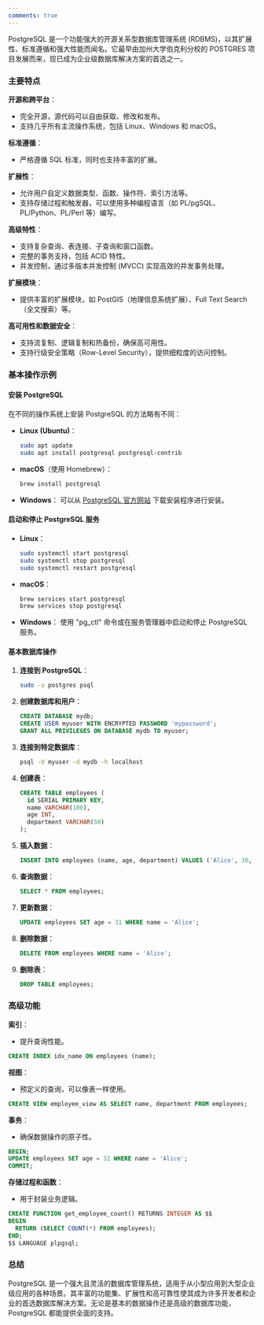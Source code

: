 ```yaml
---
comments: true
---
```


PostgreSQL 是一个功能强大的开源关系型数据库管理系统 (RDBMS)，以其扩展性、标准遵循和强大性能而闻名。它最早由加州大学伯克利分校的 POSTGRES 项目发展而来，现已成为企业级数据库解决方案的首选之一。

### 主要特点

**开源和跨平台**：

   - 完全开源，源代码可以自由获取、修改和发布。
   - 支持几乎所有主流操作系统，包括 Linux、Windows 和 macOS。

**标准遵循**：

   - 严格遵循 SQL 标准，同时也支持丰富的扩展。

**扩展性**：

   - 允许用户自定义数据类型、函数、操作符、索引方法等。
   - 支持存储过程和触发器，可以使用多种编程语言（如 PL/pgSQL、PL/Python、PL/Perl 等）编写。

**高级特性**：

   - 支持复杂查询、表连接、子查询和窗口函数。
   - 完整的事务支持，包括 ACID 特性。
   - 并发控制，通过多版本并发控制 (MVCC) 实现高效的并发事务处理。

**扩展模块**：

   - 提供丰富的扩展模块，如 PostGIS（地理信息系统扩展）、Full Text Search（全文搜索）等。

**高可用性和数据安全**：

   - 支持流复制、逻辑复制和热备份，确保高可用性。
   - 支持行级安全策略（Row-Level Security），提供细粒度的访问控制。

### 基本操作示例

#### 安装 PostgreSQL

在不同的操作系统上安装 PostgreSQL 的方法略有不同：

- **Linux (Ubuntu)**：
  ```bash
  sudo apt update
  sudo apt install postgresql postgresql-contrib
  ```

- **macOS**（使用 Homebrew）：
  ```bash
  brew install postgresql
  ```

- **Windows**：
  可以从 [PostgreSQL 官方网站](https://www.postgresql.org/download/windows/) 下载安装程序进行安装。

#### 启动和停止 PostgreSQL 服务

- **Linux**：
  ```bash
  sudo systemctl start postgresql
  sudo systemctl stop postgresql
  sudo systemctl restart postgresql
  ```

- **macOS**：
  ```bash
  brew services start postgresql
  brew services stop postgresql
  ```

- **Windows**：
  使用 "pg_ctl" 命令或在服务管理器中启动和停止 PostgreSQL 服务。

#### 基本数据库操作

1. **连接到 PostgreSQL**：
   ```bash
   sudo -u postgres psql
   ```

2. **创建数据库和用户**：
   ```sql
   CREATE DATABASE mydb;
   CREATE USER myuser WITH ENCRYPTED PASSWORD 'mypassword';
   GRANT ALL PRIVILEGES ON DATABASE mydb TO myuser;
   ```

3. **连接到特定数据库**：
   ```bash
   psql -U myuser -d mydb -h localhost
   ```

4. **创建表**：
   ```sql
   CREATE TABLE employees (
     id SERIAL PRIMARY KEY,
     name VARCHAR(100),
     age INT,
     department VARCHAR(50)
   );
   ```

5. **插入数据**：
   ```sql
   INSERT INTO employees (name, age, department) VALUES ('Alice', 30, 'HR');
   ```

6. **查询数据**：
   ```sql
   SELECT * FROM employees;
   ```

7. **更新数据**：
   ```sql
   UPDATE employees SET age = 31 WHERE name = 'Alice';
   ```

8. **删除数据**：
   ```sql
   DELETE FROM employees WHERE name = 'Alice';
   ```

9. **删除表**：
   ```sql
   DROP TABLE employees;
   ```

### 高级功能

**索引**：

   - 提升查询性能。
   ```sql
   CREATE INDEX idx_name ON employees (name);
   ```

**视图**：

   - 预定义的查询，可以像表一样使用。
   ```sql
   CREATE VIEW employee_view AS SELECT name, department FROM employees;
   ```

**事务**：

   - 确保数据操作的原子性。
   ```sql
   BEGIN;
   UPDATE employees SET age = 32 WHERE name = 'Alice';
   COMMIT;
   ```

**存储过程和函数**：

   - 用于封装业务逻辑。
   ```sql
   CREATE FUNCTION get_employee_count() RETURNS INTEGER AS $$
   BEGIN
     RETURN (SELECT COUNT(*) FROM employees);
   END;
   $$ LANGUAGE plpgsql;
   ```

### 总结

PostgreSQL 是一个强大且灵活的数据库管理系统，适用于从小型应用到大型企业级应用的各种场景。其丰富的功能集、扩展性和高可靠性使其成为许多开发者和企业的首选数据库解决方案。无论是基本的数据操作还是高级的数据库功能，PostgreSQL 都能提供全面的支持。
